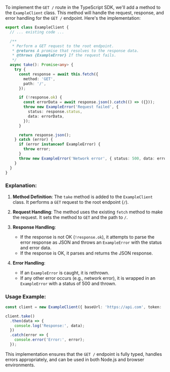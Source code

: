 To implement the `GET /` route in the TypeScript SDK, we'll add a method to the `ExampleClient` class. This method will handle the request, response, and error handling for the `GET /` endpoint. Here's the implementation:

```typescript
export class ExampleClient {
  // ... existing code ...

  /**
   * Perform a GET request to the root endpoint.
   * @returns A promise that resolves to the response data.
   * @throws {ExampleError} If the request fails.
   */
  async take(): Promise<any> {
    try {
      const response = await this.fetch({
        method: 'GET',
        path: '/',
      });

      if (!response.ok) {
        const errorData = await response.json().catch(() => ({}));
        throw new ExampleError('Request failed', {
          status: response.status,
          data: errorData,
        });
      }

      return response.json();
    } catch (error) {
      if (error instanceof ExampleError) {
        throw error;
      }
      throw new ExampleError('Network error', { status: 500, data: error });
    }
  }
}
```

### Explanation:
1. **Method Definition**: The `take` method is added to the `ExampleClient` class. It performs a `GET` request to the root endpoint (`/`).

2. **Request Handling**: The method uses the existing `fetch` method to make the request. It sets the method to `GET` and the path to `/`.

3. **Response Handling**: 
   - If the response is not OK (`!response.ok`), it attempts to parse the error response as JSON and throws an `ExampleError` with the status and error data.
   - If the response is OK, it parses and returns the JSON response.

4. **Error Handling**: 
   - If an `ExampleError` is caught, it is rethrown.
   - If any other error occurs (e.g., network error), it is wrapped in an `ExampleError` with a status of 500 and thrown.

### Usage Example:
```typescript
const client = new ExampleClient({ baseUrl: 'https://api.com', token: 'your-jwt-token' });

client.take()
  .then(data => {
    console.log('Response:', data);
  })
  .catch(error => {
    console.error('Error:', error);
  });
```

This implementation ensures that the `GET /` endpoint is fully typed, handles errors appropriately, and can be used in both Node.js and browser environments.